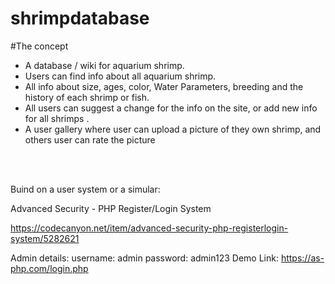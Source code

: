 # shrimpdatabase

#The concept

- A database / wiki for aquarium shrimp.
- Users can find info about all aquarium shrimp. 
- All info about size, ages, color, Water Parameters, breeding and the history of each shrimp or fish. 
- All users can suggest a change for the info on the site, or add new info for all shrimps . 
- A user gallery where user can upload a picture of they own shrimp, and others user can rate the picture


<br><br>

Buind on a user system or a simular:

Advanced Security - PHP Register/Login System

https://codecanyon.net/item/advanced-security-php-registerlogin-system/5282621

Admin details:
username: admin
password: admin123
Demo Link: https://as-php.com/login.php
